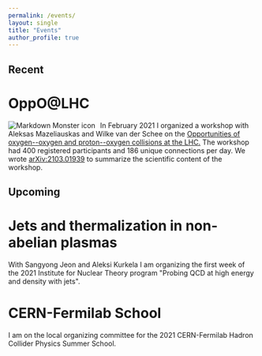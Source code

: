 ```yaml
---
permalink: /events/
layout: single
title: "Events"
author_profile: true
---
```


## Recent

# OppO@LHC

<img src="https://commons.wikimedia.org/wiki/File:MIT_logo.svg"
     alt="Markdown Monster icon"
     style="float: left; margin-right: 10px;" />

In February 2021 I organized a workshop with Aleksas Mazeliauskas and Wilke van der Schee on the <a href="https://indico.cern.ch/event/975877/" target="_blank">Opportunities of oxygen--oxygen and proton--oxygen collisions at the LHC.</a> The workshop had 400 registered participants and 186 unique connections per day. We wrote <a href="https://arxiv.org/abs/2103.01939" target="_blank">arXiv:2103.01939</a> to summarize the scientific content of the workshop. 

## Upcoming

# Jets and thermalization in non-abelian plasmas
With Sangyong Jeon and Aleksi Kurkela I am organizing the first week of the 2021 Institute for Nuclear Theory program "Probing QCD at high energy and density with jets".

# CERN-Fermilab School
I am on the local organizing committee for the 2021 CERN-Fermilab Hadron Collider Physics Summer School.